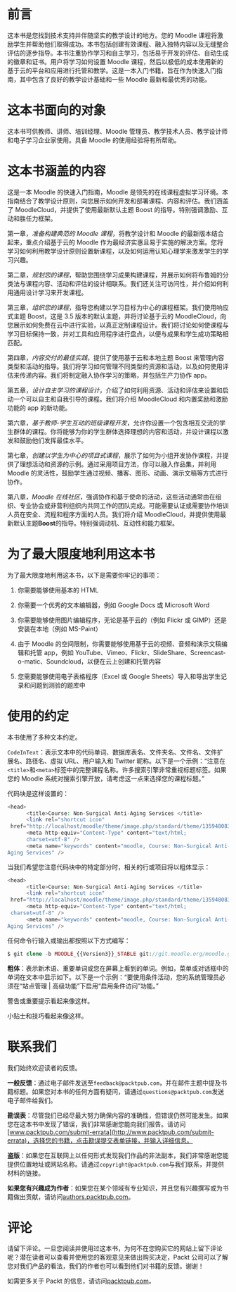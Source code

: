 # 前言

这本书是您找到技术支持并伴随坚实的教学设计的地方。您的 Moodle 课程将激励学生并帮助他们取得成功。本书包括创建有效课程、融入独特内容以及无缝整合评估的逐步指导。本书注重协作学习和自主学习，包括易于开发的评估、自动生成的徽章和证书。用户将学习如何设置 Moodle 课程，然后以极低的成本使用新的基于云的平台和应用进行托管和教学。这是一本入门书籍，旨在作为快速入门指南，其中包含了良好的教学设计基础和一些 Moodle 最新和最优秀的功能。

# 这本书面向的对象

这本书可供教师、讲师、培训经理、Moodle 管理员、教学技术人员、教学设计师和电子学习企业家使用。具备 Moodle 的使用经验将有所帮助。

# 这本书涵盖的内容

这是一本 Moodle 的快速入门指南，Moodle 是领先的在线课程虚拟学习环境。本指南结合了教学设计原则，向您展示如何开发和部署课程、内容和评估。我们涵盖了 MoodleCloud，并提供了使用最新默认主题 Boost 的指导。特别强调激励、互动和胜任力框架。

第一章，*准备构建典范的 Moodle 课程*，将教学设计和 Moodle 的最新版本结合起来，重点介绍基于云的 Moodle 作为最经济实惠且易于实施的解决方案。您将学习如何利用教学设计原则设置新课程，以及如何运用认知心理学来激发学生的学习兴趣。

第二章，*规划您的课程*，帮助您围绕学习成果构建课程，并展示如何将布鲁姆的分类法与课程内容、活动和评估的设计相联系。我们还关注可访问性，并介绍如何利用通用设计学习来开发课程。

第三章，*组织您的课程*，指导您构建以学习目标为中心的课程框架。我们使用响应式主题 Boost，这是 3.5 版本的默认主题，并将讨论基于云的 MoodleCloud，向您展示如何免费在云中进行实验，以真正定制课程设计。我们将讨论如何使课程与学习目标保持一致，并对工具和应用程序进行盘点，以便与成果和学生成功策略相匹配。

第四章，*内容交付的最佳实践*，提供了使用基于云和本地主题 Boost 来管理内容类型和活动的指导。我们将学习如何管理不同类型的资源和活动，以及如何使用评估来传递内容。我们将制定融入协作学习的策略，并包括生产力协作 app。

第五章，*设计自主学习的课程设计*，介绍了如何利用资源、活动和评估来设置和启动一个可以自主和自我引导的课程。我们将介绍 MoodleCloud 和内置奖励和激励功能的 app 的新功能。

第六章，*基于教师-学生互动的班级课程开发*，允许你设置一个包含相互交流的学生群体的课程。你将能够为你的学生群体选择理想的内容和活动，并设计课程以激发和鼓励他们发挥最佳水平。

第七章，*创建以学生为中心的项目式课程*，展示了如何为小组开发协作课程，并提供了理想活动和资源的示例。通过采用项目方法，你可以融入作品集，并利用 Moodle 的灵活性，鼓励学生通过视频、播客、图形、动画、演示文稿等方式进行协作。

第八章，*Moodle 在线社区*，强调协作和基于使命的活动，这些活动通常由在组织、专业协会或非营利组织内共同工作的团队完成。可能需要认证或需要协作培训人员在安全、流程和程序方面的人员。我们将介绍 MoodleCloud，并提供使用最新默认主题**Boost**的指导。特别强调动机、互动性和能力框架。

# 为了最大限度地利用这本书

为了最大限度地利用这本书，以下是需要你牢记的事项：

1.  你需要能够使用基本的 HTML

1.  你需要一个优秀的文本编辑器，例如 Google Docs 或 Microsoft Word

1.  你需要能够使用图片编辑程序，无论是基于云的（例如 Flickr 或 GIMP）还是安装在本地（例如 MS-Paint）

1.  由于 Moodle 的空间限制，你需要能够使用基于云的视频、音频和演示文稿编辑和托管 app，例如 YouTube、Vimeo、Flickr、SlideShare、Screencast-o-matic、Soundcloud，以便在云上创建和托管内容

1.  您需要能够使用电子表格程序（Excel 或 Google Sheets）导入和导出学生记录和问题到测验的题库中

# 使用的约定

本书使用了多种文本约定。

`CodeInText`：表示文本中的代码单词、数据库表名、文件夹名、文件名、文件扩展名、路径名、虚拟 URL、用户输入和 Twitter 昵称。以下是一个示例：“注意在`<title>`和`<meta>`标签中的完整课程名称。许多搜索引擎非常重视标题标签。如果您的 Moodle 系统对搜索引擎开放，请考虑这一点来选择您的课程标题。”

代码块是这样设置的：

```php
<head>
      <title>Course: Non-Surgical Anti-Aging Services </title>
      <link rel="shortcut icon"
 href="http://localhost/moodle/theme/image.php/standard/theme/1359480837/favicon" />
      <meta http-equiv="Content-Type" content="text/html;
      charset=utf-8" />
      <meta name="keywords" content="moodle, Course: Non-Surgical Anti-  
Aging Services" />
```

当我们希望您注意代码块中的特定部分时，相关的行或项目将以粗体显示：

```php
<head>
      <title>Course: Non-Surgical Anti-Aging Services </title>
      <link rel="shortcut icon"
 href="http://localhost/moodle/theme/image.php/standard/theme/1359480837/favicon" />
      <meta http-equiv="Content-Type" content="text/html;
 charset=utf-8" />
      <meta name="keywords" content="moodle, Course: Non-Surgical Anti-  
Aging Services" />
```

任何命令行输入或输出都按照以下方式编写：

```php
$ git clone -b MOODLE_{{Version3}}_STABLE git://git.moodle.org/moodle.git  
```

**粗体**：表示新术语、重要单词或您在屏幕上看到的单词。例如，菜单或对话框中的单词在文本中显示如下。以下是一个示例：“要使用条件活动，您的系统管理员必须在“站点管理 | 高级功能”下启用“启用条件访问”功能。”

警告或重要提示看起来像这样。

小贴士和技巧看起来像这样。

# 联系我们

我们始终欢迎读者的反馈。

**一般反馈**：通过电子邮件发送至`feedback@packtpub.com`，并在邮件主题中提及书籍标题。如果您对本书的任何方面有疑问，请通过`questions@packtpub.com`发送电子邮件给我们。

**勘误表**：尽管我们已经尽最大努力确保内容的准确性，但错误仍然可能发生。如果您在这本书中发现了错误，我们非常感谢您能向我们报告。请访问[www.packtpub.com/submit-errata](http://www.packtpub.com/submit-errata)，选择您的书籍，点击勘误提交表单链接，并输入详细信息。

**盗版**：如果您在互联网上以任何形式发现我们作品的非法副本，我们非常感谢您能提供位置地址或网站名称。请通过`copyright@packtpub.com`与我们联系，并提供材料的链接。

**如果您有兴趣成为作者**：如果您在某个领域有专业知识，并且您有兴趣撰写或为书籍做出贡献，请访问[authors.packtpub.com](http://authors.packtpub.com/)。

# 评论

请留下评论。一旦您阅读并使用过这本书，为何不在您购买它的网站上留下评论呢？潜在读者可以查看并使用您的客观意见来做出购买决定，Packt 公司可以了解您对我们产品的看法，我们的作者也可以看到他们对书籍的反馈。谢谢！

如需更多关于 Packt 的信息，请访问[packtpub.com](https://www.packtpub.com/)。
